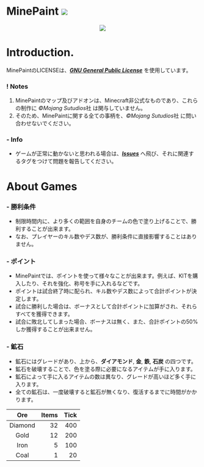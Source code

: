 # MinePaint <a href="https://github.com/Apedy/MinePaint/releases/"><img src="https://badgen.net/github/release/Apedy/MinePaint"></a>
<p align="center">
	<img src="https://image01.seesaawiki.jp/s/o/serori-memo/7XQEqKhfBH.png" width="">
</p>

# Introduction.
MinePaintのLICENSEは、[***GNU General Public License***](https://github.com/Apedy/MinePaint/blob/info/LICENSE) を使用しています。

### ! Notes
1. MinePaintのマップ及びアドオンは、Minecraft非公式なものであり、これらの制作に *©Mojang Sutudios*社 は関与していません。
1. そのため、MinePaintに関する全ての事柄を、*©Mojang Sutudios*社 に問い合わせないでください。

### - Info
* ゲームが正常に動かないと思われる場合は、[***Issues***](https://github.com/Apedy/MinePaint/issues) へ飛び、それに関連するタグをつけて問題を報告してください。

# About Games
### - 勝利条件
* 制限時間内に、より多くの範囲を自身のチームの色で塗り上げることで、勝利することが出来ます。
* なお、プレイヤーのキル数やデス数が、勝利条件に直接影響することはありません。

### - ポイント
* MinePaintでは、ポイントを使って様々なことが出来ます。例えば、KITを購入したり、それを強化、称号を手に入れるなどです。
* ポイントは試合終了時に配られ、キル数やデス数によって合計ポイントが決定します。
* 試合に勝利した場合は、ボーナスとして合計ポイントに加算がされ、それらすべてを獲得できます。
* 試合に敗北してしまった場合、ボーナスは無く、また、合計ポイントの50%しか獲得することが出来ません。

### - 鉱石
* 鉱石にはグレードがあり、上から、**ダイアモンド**, **金**, **鉄**, **石炭** の四つです。
* 鉱石を破壊することで、色を塗る際に必要になるアイテムが手に入ります。
* 鉱石によって手に入るアイテムの数は異なり、グレードが高いほど多く手に入ります。
* 全ての鉱石は、一度破壊すると鉱石が無くなり、復活するまでに時間がかかります。

|Ore|Items|Tick|
| :-: | -: | -: |
|Diamond|32|400|
|Gold|12|200|
|Iron|5|100|
|Coal|1|20|
